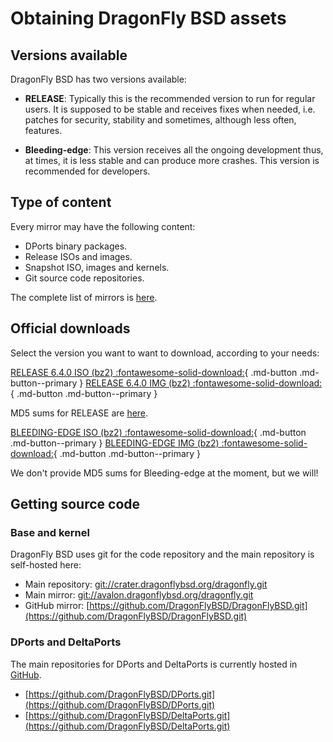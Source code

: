 # Obtaining DragonFly BSD assets

## Versions available

DragonFly BSD has two versions available:

- **RELEASE**: Typically this is the recommended version to run for
regular users. It is supposed to be stable and receives fixes when
needed, i.e. patches for security, stability and sometimes, although
less often, features.

- **Bleeding-edge**: This version receives all the ongoing development thus,
at times, it is less stable and can produce more crashes. This version is
recommended for developers.

## Type of content

Every mirror may have the following content:

- DPorts binary packages.
- Release ISOs and images.
- Snapshot ISO, images and kernels.
- Git source code repositories.

The complete list of mirrors is [here](https://www.dragonflybsd.org/mirrors/).

## Official downloads

Select the version you want to want to download, according to your needs:

[RELEASE 6.4.0 ISO (bz2) :fontawesome-solid-download:](https://avalon.dragonflybsd.org/iso-images/dfly-x86_64-6.4.0_REL.iso.bz2){ .md-button .md-button--primary } [RELEASE 6.4.0 IMG (bz2) :fontawesome-solid-download:](https://avalon.dragonflybsd.org/iso-images/dfly-x86_64-6.4.0_REL.img.bz2){ .md-button .md-button--primary }

MD5 sums for RELEASE are [here](https://avalon.dragonflybsd.org/iso-images/md5.txt).

[BLEEDING-EDGE ISO (bz2) :fontawesome-solid-download:](https://avalon.dragonflybsd.org/snapshots/x86_64/DragonFly-x86_64-LATEST-ISO.iso.bz2){ .md-button .md-button--primary } [BLEEDING-EDGE IMG (bz2) :fontawesome-solid-download:](https://avalon.dragonflybsd.org/snapshots/x86_64/DragonFly-x86_64-LATEST-IMG.img.bz2){ .md-button .md-button--primary }

We don't provide MD5 sums for Bleeding-edge at the moment, but we will!

## Getting source code

### Base and kernel

DragonFly BSD uses git for the code repository and the main repository is
self-hosted here:

* Main repository: [git://crater.dragonflybsd.org/dragonfly.git](git://crater.dragonflybsd.org/dragonfly.git)
* Main mirror: [git://avalon.dragonflybsd.org/dragonfly.git](git://avalon.dragonflybsd.org/dragonfly.git)
* GitHub mirror: [https://github.com/DragonFlyBSD/DragonFlyBSD.git](https://github.com/DragonFlyBSD/DragonFlyBSD.git)

### DPorts and DeltaPorts

The main repositories for DPorts and DeltaPorts is currently hosted in
[GitHub](https://github.com).

* [https://github.com/DragonFlyBSD/DPorts.git](https://github.com/DragonFlyBSD/DPorts.git)
* [https://github.com/DragonFlyBSD/DeltaPorts.git](https://github.com/DragonFlyBSD/DeltaPorts.git)
